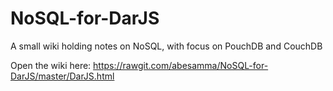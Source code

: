 # NoSQL-for-DarJS
A small wiki holding notes on NoSQL, with focus on PouchDB and CouchDB

Open the wiki here: https://rawgit.com/abesamma/NoSQL-for-DarJS/master/DarJS.html
